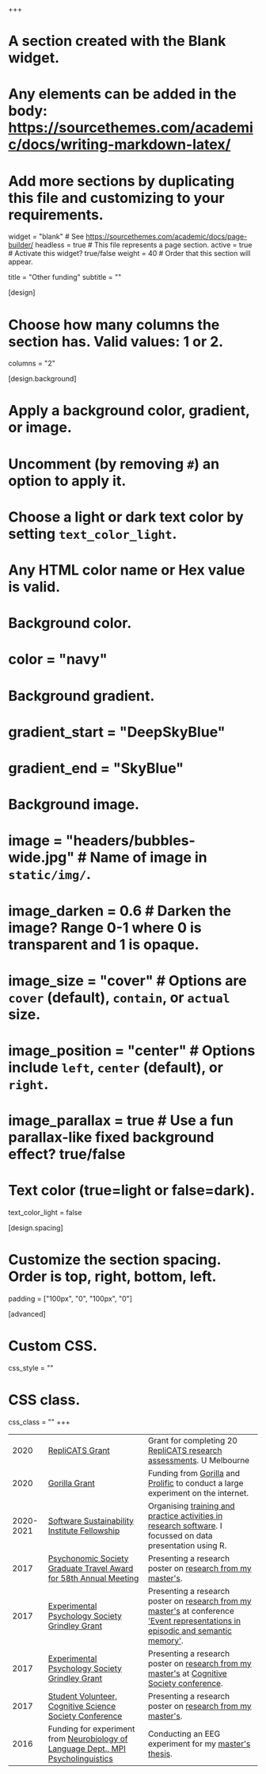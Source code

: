 +++
# A section created with the Blank widget.
# Any elements can be added in the body: https://sourcethemes.com/academic/docs/writing-markdown-latex/
# Add more sections by duplicating this file and customizing to your requirements.

widget = "blank"  # See https://sourcethemes.com/academic/docs/page-builder/
headless = true  # This file represents a page section.
active = true  # Activate this widget? true/false
weight = 40  # Order that this section will appear.

title = "Other funding"
subtitle = ""

[design]
  # Choose how many columns the section has. Valid values: 1 or 2.
  columns = "2"

[design.background]
  # Apply a background color, gradient, or image.
  #   Uncomment (by removing `#`) an option to apply it.
  #   Choose a light or dark text color by setting `text_color_light`.
  #   Any HTML color name or Hex value is valid.

  # Background color.
  # color = "navy"
  
  # Background gradient.
  # gradient_start = "DeepSkyBlue"
  # gradient_end = "SkyBlue"
  
  # Background image.
  # image = "headers/bubbles-wide.jpg"  # Name of image in `static/img/`.
  # image_darken = 0.6  # Darken the image? Range 0-1 where 0 is transparent and 1 is opaque.
  # image_size = "cover"  #  Options are `cover` (default), `contain`, or `actual` size.
  # image_position = "center"  # Options include `left`, `center` (default), or `right`.
  # image_parallax = true  # Use a fun parallax-like fixed background effect? true/false

  # Text color (true=light or false=dark).
  text_color_light = false

[design.spacing]
  # Customize the section spacing. Order is top, right, bottom, left.
  padding = ["100px", "0", "100px", "0"]

[advanced]
 # Custom CSS. 
 css_style = ""
 
 # CSS class.
 css_class = ""
+++


|      |                        |                        |
| ---- | ---------------------- | ---------------------- |
| 2020 | [RepliCATS Grant](https://replicats.research.unimelb.edu.au) | Grant for completing 20 [RepliCATS research assessments](https://replicats.research.unimelb.edu.au). U Melbourne |
| 2020 | [Gorilla Grant](https://gorilla.sc/) | Funding from [Gorilla](https://gorilla.sc/) and [Prolific](https://prolific.co/) to conduct a large experiment on the internet. |
| 2020-2021 | [Software Sustainability Institute Fellowship](/2020/data-is-present-workshops-and-datathons/) | Organising [training and practice activities in research software](/2020/data-is-present-workshops-and-datathons/). I focussed on data presentation using R. |
| 2017 | [Psychonomic Society Graduate Travel Award for 58th Annual Meeting](https://www.psychonomic.org/page/2017GraduateTravelRecipients) | Presenting a research poster on [research from my master's](https://cogsci.mindmodeling.org/2017/papers/0318/index.html). |
| 2017 | [Experimental Psychology Society Grindley Grant](https://eps.ac.uk/grindley-grant/) | Presenting a research poster on [research from my master's](https://cogsci.mindmodeling.org/2017/papers/0318/index.html) at conference ['Event representations in episodic and semantic memory'](http://eventcognition.org/event_memory_workshop/). |
| 2017 | [Experimental Psychology Society Grindley Grant](https://eps.ac.uk/grindley-grant/) | Presenting a research poster on [research from my master's](https://cogsci.mindmodeling.org/2017/papers/0318/index.html) at [Cognitive Society conference](https://cogsci.mindmodeling.org/2017/). |
| 2017 | [Student Volunteer, Cognitive Science Society Conference](https://mindmodeling.org/cogsci2017/) | Presenting a research poster on [research from my master's](https://cogsci.mindmodeling.org/2017/papers/0318/index.html). |
| 2016 | Funding for experiment from [Neurobiology of Language Dept., MPI Psycholinguistics](https://www.mpi.nl/department/neurobiology-language/4) | Conducting an EEG experiment for my [master's thesis](https://psyarxiv.com/5gjvk/). |
